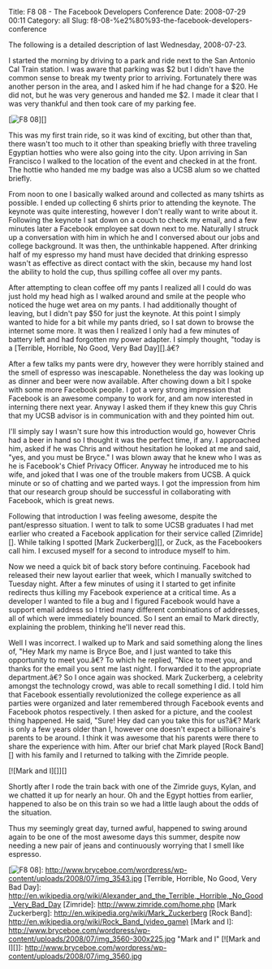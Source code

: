 Title: F8 08 - The Facebook Developers Conference
Date: 2008-07-29 00:11
Category: all
Slug: f8-08-%e2%80%93-the-facebook-developers-conference

The following is a detailed description of last Wednesday, 2008-07-23.

I started the morning by driving to a park and ride next to the San
Antonio Cal Train station. I was aware that parking was $2 but I didn't
have the common sense to break my twenty prior to arriving. Fortunately
there was another person in the area, and I asked him if he had change
for a $20. He did not, but he was very generous and handed me $2. I made
it clear that I was very thankful and then took care of my parking fee.

[![F8 08][]][]

This was my first train ride, so it was kind of exciting, but other than
that, there wasn't too much to it other than speaking briefly with three
traveling Egyptian hotties who were also going into the city. Upon
arriving in San Francisco I walked to the location of the event and
checked in at the front. The hottie who handed me my badge was also a
UCSB alum so we chatted briefly.

From noon to one I basically walked around and collected as many tshirts
as possible. I ended up collecting 6 shirts prior to attending the
keynote. The keynote was quite interesting, however I don't really want
to write about it. Following the keynote I sat down on a couch to check
my email, and a few minutes later a Facebook employee sat down next to
me. Naturally I struck up a conversation with him in which he and I
conversed about our jobs and college background. It was then, the
unthinkable happened. After drinking half of my espresso my hand must
have decided that drinking espresso wasn't as effective as direct
contact with the skin, because my hand lost the ability to hold the cup,
thus spilling coffee all over my pants.

After attempting to clean coffee off my pants I realized all I could do
was just hold my head high as I walked around and smile at the people
who noticed the huge wet area on my pants. I had additionally thought of
leaving, but I didn't pay $50 for just the keynote. At this point I
simply wanted to hide for a bit while my pants dried, so I sat down to
browse the internet some more. It was then I realized I only had a few
minutes of battery left and had forgotten my power adapter. I simply
thought, "today is a [Terrible, Horrible, No Good, Very Bad Day][].â€?

After a few talks my pants were dry, however they were horribly stained
and the smell of espresso was inescapable. Nonetheless the day was
looking up as dinner and beer were now available. After chowing down a
bit I spoke with some more Facebook people. I got a very strong
impression that Facebook is an awesome company to work for, and am now
interested in interning there next year. Anyway I asked them if they
knew this guy Chris that my UCSB advisor is in communication with and
they pointed him out.

I'll simply say I wasn't sure how this introduction would go, however
Chris had a beer in hand so I thought it was the perfect time, if any. I
approached him, asked if he was Chris and without hesitation he looked
at me and said, "yes, and you must be Bryce." I was blown away that he
knew who I was as he is Facebook's Chief Privacy Officer. Anyway he
introduced me to his wife, and joked that I was one of the trouble
makers from UCSB. A quick minute or so of chatting and we parted ways. I
got the impression from him that our research group should be successful
in collaborating with Facebook, which is great news.

Following that introduction I was feeling awesome, despite the
pant/espresso situation. I went to talk to some UCSB graduates I had met
earlier who created a Facebook application for their service called
[Zimride][]. While talking I spotted [Mark Zuckerberg][], or Zuck, as
the Facebookers call him. I excused myself for a second to introduce
myself to him.

Now we need a quick bit of back story before continuing. Facebook had
released their new layout earlier that week, which I manually switched
to Tuesday night. After a few minutes of using it I started to get
infinite redirects thus killing my Facebook experience at a critical
time. As a developer I wanted to file a bug and I figured Facebook would
have a support email address so I tried many different combinations of
addresses, all of which were immediately bounced. So I sent an email to
Mark directly, explaining the problem, thinking he'll never read this.

Well I was incorrect. I walked up to Mark and said something along the
lines of, "Hey Mark my name is Bryce Boe, and I just wanted to take
this opportunity to meet you.â€? To which he replied, "Nice to meet
you, and thanks for the email you sent me last night. I forwarded it to
the appropriate department.â€? So I once again was shocked. Mark
Zuckerberg, a celebrity amongst the technology crowd, was able to recall
something I did. I told him that Facebook essentially revolutionized the
college experience as all parties were organized and later remembered
through Facebook events and Facebook photos respectively. I then asked
for a picture, and the coolest thing happened. He said, "Sure! Hey dad
can you take this for us?â€? Mark is only a few years older than I,
however one doesn't expect a billionaire's parents to be around. I think
it was awesome that his parents were there to share the experience with
him. After our brief chat Mark played [Rock Band][] with his family and
I returned to talking with the Zimride people.

[![Mark and I][]][]

Shortly after I rode the train back with one of the Zimride guys, Kylan,
and we chatted it up for nearly an hour. Oh and the Egypt hotties from
earlier, happened to also be on this train so we had a little laugh
about the odds of the situation.

Thus my seemingly great day, turned awful, happened to swing around
again to be one of the most awesome days this summer, despite now
needing a new pair of jeans and continuously worrying that I smell like
espresso.

  [F8 08]: http://www.bryceboe.com/wordpress/wp-content/uploads/2008/07/img_3543-300x225.jpg
    "F8 08"
  [![F8 08][]]: http://www.bryceboe.com/wordpress/wp-content/uploads/2008/07/img_3543.jpg
  [Terrible, Horrible, No Good, Very Bad Day]: http://en.wikipedia.org/wiki/Alexander_and_the_Terrible,_Horrible,_No_Good,_Very_Bad_Day
  [Zimride]: http://www.zimride.com/home.php
  [Mark Zuckerberg]: http://en.wikipedia.org/wiki/Mark_Zuckerberg
  [Rock Band]: http://en.wikipedia.org/wiki/Rock_Band_(video_game)
  [Mark and I]: http://www.bryceboe.com/wordpress/wp-content/uploads/2008/07/img_3560-300x225.jpg
    "Mark and I"
  [![Mark and I][]]: http://www.bryceboe.com/wordpress/wp-content/uploads/2008/07/img_3560.jpg
